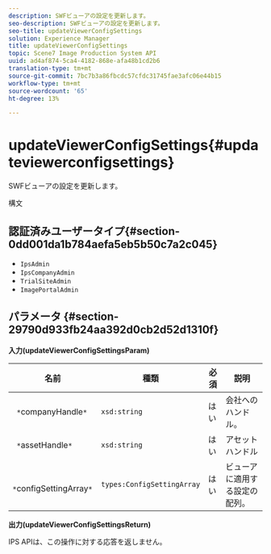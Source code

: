 ```yaml
---
description: SWFビューアの設定を更新します。
seo-description: SWFビューアの設定を更新します。
seo-title: updateViewerConfigSettings
solution: Experience Manager
title: updateViewerConfigSettings
topic: Scene7 Image Production System API
uuid: ad4af874-5ca4-4182-868e-afa48b1cd2b6
translation-type: tm+mt
source-git-commit: 7bc7b3a86fbcdc57cfdc31745fae3afc06e44b15
workflow-type: tm+mt
source-wordcount: '65'
ht-degree: 13%

---
```



# updateViewerConfigSettings{#updateviewerconfigsettings}

SWFビューアの設定を更新します。

構文

## 認証済みユーザータイプ{#section-0dd001da1b784aefa5eb5b50c7a2c045}

* `IpsAdmin`
* `IpsCompanyAdmin`
* `TrialSiteAdmin`
* `ImagePortalAdmin`

## パラメータ {#section-29790d933fb24aa392d0cb2d52d1310f}

**入力(updateViewerConfigSettingsParam)**

| 名前 | 種類 | 必須 | 説明 |
|---|---|---|---|
| ` *`companyHandle`*` | `xsd:string` | はい | 会社へのハンドル。 |
| ` *`assetHandle`*` | `xsd:string` | はい | アセットハンドル |
| ` *`configSettingArray`*` | `types:ConfigSettingArray` | はい | ビューアに適用する設定の配列。 |

**出力(updateViewerConfigSettingsReturn)**

IPS APIは、この操作に対する応答を返しません。
